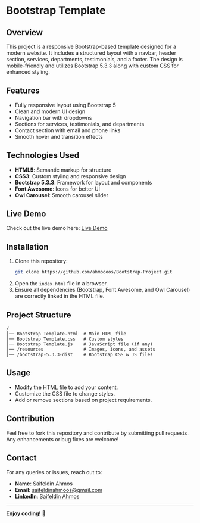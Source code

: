 # Bootstrap Template

## Overview
This project is a responsive Bootstrap-based template designed for a modern website. It includes a structured layout with a navbar, header section, services, departments, testimonials, and a footer. The design is mobile-friendly and utilizes Bootstrap 5.3.3 along with custom CSS for enhanced styling.

## Features
- Fully responsive layout using Bootstrap 5
- Clean and modern UI design
- Navigation bar with dropdowns
- Sections for services, testimonials, and departments
- Contact section with email and phone links
- Smooth hover and transition effects

## Technologies Used
- **HTML5**: Semantic markup for structure
- **CSS3**: Custom styling and responsive design
- **Bootstrap 5.3.3**: Framework for layout and components
- **Font Awesome**: Icons for better UI
- **Owl Carousel**: Smooth carousel slider

## Live Demo
Check out the live demo here: [Live Demo](https://ahmoooos.github.io/Bootstrap-Project/)

## Installation
1. Clone this repository:
   ```sh
   git clone https://github.com/ahmoooos/Bootstrap-Project.git
   ```
2. Open the `index.html` file in a browser.
3. Ensure all dependencies (Bootstrap, Font Awesome, and Owl Carousel) are correctly linked in the HTML file.

## Project Structure
```
/
│── Bootstrap Template.html  # Main HTML file
│── Bootstrap Template.css   # Custom styles
│── Bootstrap Template.js    # JavaScript file (if any)
│── /resources               # Images, icons, and assets
│── /bootstrap-5.3.3-dist    # Bootstrap CSS & JS files
```

## Usage
- Modify the HTML file to add your content.
- Customize the CSS file to change styles.
- Add or remove sections based on project requirements.

## Contribution
Feel free to fork this repository and contribute by submitting pull requests. Any enhancements or bug fixes are welcome!

## Contact
For any queries or issues, reach out to:
- **Name**: Saifeldin Ahmos
- **Email**: saifeldinahmoos@gmail.com
- **LinkedIn**: [Saifeldin Ahmos](https://www.linkedin.com/in/saifeldin-ahmos)

---
**Enjoy coding! 🚀**

